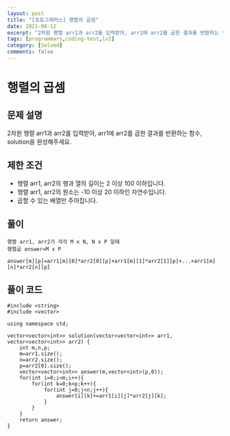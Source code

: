 ```yaml
---
layout: post
title: "[프로그래머스] 행렬의 곱셈"
date: 2021-08-12
excerpt: "2차원 행렬 arr1과 arr2를 입력받아, arr1에 arr2를 곱한 결과를 반환하는 함수, solution을 완성해주세요."
tags: [programmars,coding-test,lv2]
category: [Solved]
comments: false
---
```


# 행렬의 곱셈
## 문제 설명
2차원 행렬 arr1과 arr2를 입력받아, arr1에 arr2를 곱한 결과를 반환하는 함수, solution을 완성해주세요.

## 제한 조건
* 행렬 arr1, arr2의 행과 열의 길이는 2 이상 100 이하입니다.
* 행렬 arr1, arr2의 원소는 -10 이상 20 이하인 자연수입니다.
* 곱할 수 있는 배열만 주어집니다.

## 풀이
```
행렬 arr1, arr2가 각각 M x N, N x P 일때
행렬곱 answer=M x P

answer[m][p]=arr1[m][0]*arr2[0][p]+arr1[m][1]*arr2[1][p]+...+arr1[m][n]*arr2[n][p]
```

## 풀이 코드
```
#include <string>
#include <vector>

using namespace std;

vector<vector<int>> solution(vector<vector<int>> arr1, vector<vector<int>> arr2) {
    int m,n,p;
    m=arr1.size();
    n=arr2.size();
    p=arr2[0].size();
    vector<vector<int>> answer(m,vector<int>(p,0));
    for(int i=0;i<m;i++){
        for(int k=0;k<p;k++){
            for(int j=0;j<n;j++){
                answer[i][k]+=arr1[i][j]*arr2[j][k];
            }
        }
    }
    return answer;
}

```
